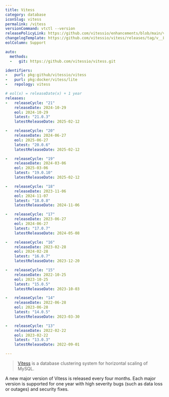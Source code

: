 ```yaml
---
title: Vitess
category: database
iconSlug: vitess
permalink: /vitess
versionCommand: vtctl --version
releasePolicyLink: https://github.com/vitessio/enhancements/blob/main/veps/vep-5.md
changelogTemplate: https://github.com/vitessio/vitess/releases/tag/v__LATEST__
eolColumn: Support

auto:
  methods:
  -   git: https://github.com/vitessio/vitess.git

identifiers:
-   purl: pkg:github/vitessio/vitess
-   purl: pkg:docker/vitess/lite
-   repology: vitess

# eol(x) = releaseDate(x) + 1 year
releases:
-   releaseCycle: "21"
    releaseDate: 2024-10-29
    eol: 2024-10-29
    latest: "21.0.3"
    latestReleaseDate: 2025-02-12

-   releaseCycle: "20"
    releaseDate: 2024-06-27
    eol: 2025-06-27
    latest: "20.0.6"
    latestReleaseDate: 2025-02-12

-   releaseCycle: "19"
    releaseDate: 2024-03-06
    eol: 2025-03-06
    latest: "19.0.10"
    latestReleaseDate: 2025-02-12

-   releaseCycle: "18"
    releaseDate: 2023-11-06
    eol: 2024-11-07
    latest: "18.0.8"
    latestReleaseDate: 2024-11-06

-   releaseCycle: "17"
    releaseDate: 2023-06-27
    eol: 2024-06-27
    latest: "17.0.7"
    latestReleaseDate: 2024-05-08

-   releaseCycle: "16"
    releaseDate: 2023-02-28
    eol: 2024-02-28
    latest: "16.0.7"
    latestReleaseDate: 2023-12-20

-   releaseCycle: "15"
    releaseDate: 2022-10-25
    eol: 2023-10-25
    latest: "15.0.5"
    latestReleaseDate: 2023-10-03

-   releaseCycle: "14"
    releaseDate: 2022-06-28
    eol: 2023-06-28
    latest: "14.0.5"
    latestReleaseDate: 2023-03-30

-   releaseCycle: "13"
    releaseDate: 2022-02-22
    eol: 2023-02-22
    latest: "13.0.3"
    latestReleaseDate: 2022-09-01

---
```


> [Vitess](https://vitess.io/) is a database clustering system for horizontal scaling of MySQL.

A new major version of Vitess is released every four months. Each major version is supported
for one year with high severity bugs (such as data loss or outages) and security fixes.
